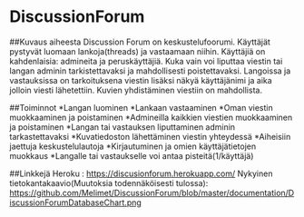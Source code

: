 # DiscussionForum

##Kuvaus aiheesta
Discussion Forum on keskustelufoorumi. Käyttäjät pystyvät luomaan lankoja(threads) ja vastaamaan niihin. Käyttäjiä on kahdenlaisia: admineita ja peruskäyttäjiä. Kuka vain voi liputtaa viestin tai langan adminin tarkistettavaksi ja mahdollisesti poistettavaksi. Langoissa ja vastauksissa on tarkoituksena viestin lisäksi näkyä käyttäjänimi ja aika jolloin viesti lähetettiin. Kuvien yhdistäminen viestiin on mahdollista. 

##Toiminnot
  *Langan luominen
  *Lankaan vastaaminen
  *Oman viestin muokkaaminen ja poistaminen
  *Admineilla kaikkien viestien muokkaaminen ja poistaminen
  *Langan tai vastauksen liputtaminen adminin tarkastettavaksi
  *Kuvatiedoston lähettäminen viestin yhteydessä
  *Aiheisiin jaettuja keskustelulautoja
  *Kirjautuminen ja omien käyttäjätietojen muokkaus
  *Langalle tai vastaukselle voi antaa pisteitä(1/käyttäjä)


##Linkkejä
Heroku : https://discusionforum.herokuapp.com/
Nykyinen tietokantakaavio(Muutoksia todennäköisesti tulossa): https://github.com/Melimet/DiscussionForum/blob/master/documentation/DiscussionForumDatabaseChart.png
